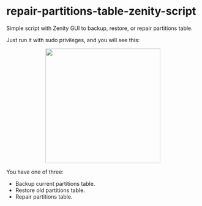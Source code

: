 repair-partitions-table-zenity-script
========================================

Simple script with Zenity GUI to backup, restore, or repair partitions table.

Just run it with sudo privileges, and you will see this:

<p align="center">
<img src="http://2.bp.blogspot.com/-aQGRP20RN14/Vjj8edlO9TI/AAAAAAAACJI/dCuUyWeBHNY/s1600/repair-partitions-table-zenity-script.jpg" width="300">
</p>

You have one of three:
* Backup current partitions table.
* Restore old partitions table.
* Repair partitions table.
